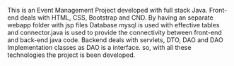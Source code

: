 This is an Event Management Project developed with full stack Java. 
Front-end deals with HTML, CSS, Bootstrap and CND. By having an separate webapp folder with jsp files
Database mysql is used with effective tables and connector.java is used to provide the connectivity between front-end and back-end java code.
Backend deals with servlets, DTO, DAO and DAO Implementation classes as DAO is a interface. 
so, with all these technologies the project is been developed.
